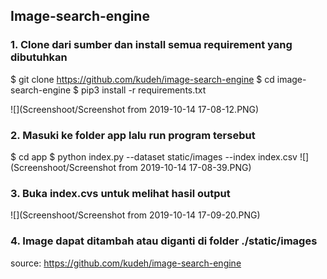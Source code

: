 ## Image-search-engine
### 1. Clone dari sumber dan install semua requirement yang dibutuhkan 

$ git clone https://github.com/kudeh/image-search-engine
$ cd image-search-engine
$ pip3 install -r requirements.txt

![](Screenshoot/Screenshot from 2019-10-14 17-08-12.PNG)

### 2. Masuki ke folder app lalu run program tersebut
$ cd app
$ python index.py --dataset static/images --index index.csv
![](Screenshoot/Screenshot from 2019-10-14 17-08-39.PNG)

### 3. Buka index.cvs untuk melihat hasil output
![](Screenshoot/Screenshot from 2019-10-14 17-09-20.PNG)

### 4. Image dapat ditambah atau diganti di folder ./static/images

source: https://github.com/kudeh/image-search-engine
